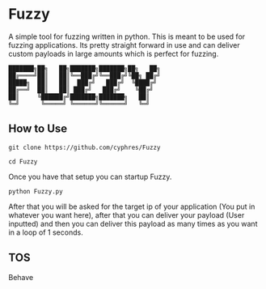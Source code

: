 # Fuzzy
A simple tool for fuzzing written in python. This is meant to be used for fuzzing applications. Its pretty straight forward in use and can deliver custom payloads in large amounts which is perfect for fuzzing.
```
███████╗██╗   ██╗███████╗███████╗██╗   ██╗
██╔════╝██║   ██║╚══███╔╝╚══███╔╝╚██╗ ██╔╝
█████╗  ██║   ██║  ███╔╝   ███╔╝  ╚████╔╝ 
██╔══╝  ██║   ██║ ███╔╝   ███╔╝    ╚██╔╝  
██║     ╚██████╔╝███████╗███████╗   ██║   
╚═╝      ╚═════╝ ╚══════╝╚══════╝   ╚═╝   
```

## How to Use
```
git clone https://github.com/cyphres/Fuzzy
```
```
cd Fuzzy
```
Once you have that setup you can startup Fuzzy. 
```
python Fuzzy.py

```
After that you will be asked for the target ip of your application (You put in whatever you want here), after that you can deliver your payload (User inputted) and then you can deliver this payload as many times as you want in a loop of 1 seconds.

## TOS
Behave
